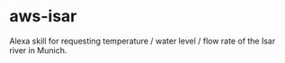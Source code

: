 # aws-isar

Alexa skill for requesting temperature / water level / flow rate of the Isar river in Munich.
